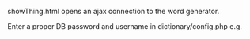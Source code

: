 showThing.html opens an ajax connection to the word generator.

Enter a proper DB password and username in dictionary/config.php
e.g.
<?php
$servername = "localhost";
$username = "";//Enter your db connection username
$password = "";//Enter your db connection password
$dbname = "winloserdraw";
?>